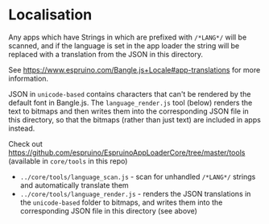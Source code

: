 Localisation
=============

Any apps which have Strings in which are prefixed with `/*LANG*/` will be scanned, and if the
language is set in the app loader the string will be replaced with a translation from the JSON
in this directory.

See https://www.espruino.com/Bangle.js+Locale#app-translations for more information.

JSON in `unicode-based` contains characters that can't be rendered by the default font
in Bangle.js. The `language_render.js` tool (below) renders the text to bitmaps and then
writes them into the corresponding JSON file in this directory, so that the bitmaps (rather than
just text) are included in apps instead.

Check out https://github.com/espruino/EspruinoAppLoaderCore/tree/master/tools (available in `core/tools` in this repo)

* `../core/tools/language_scan.js` - scan for unhandled `/*LANG*/` strings and automatically translate them
* `../core/tools/language_render.js` - renders the JSON translations in the `unicode-based` folder to bitmaps, and writes them into the corresponding JSON file in this directory (see above)
